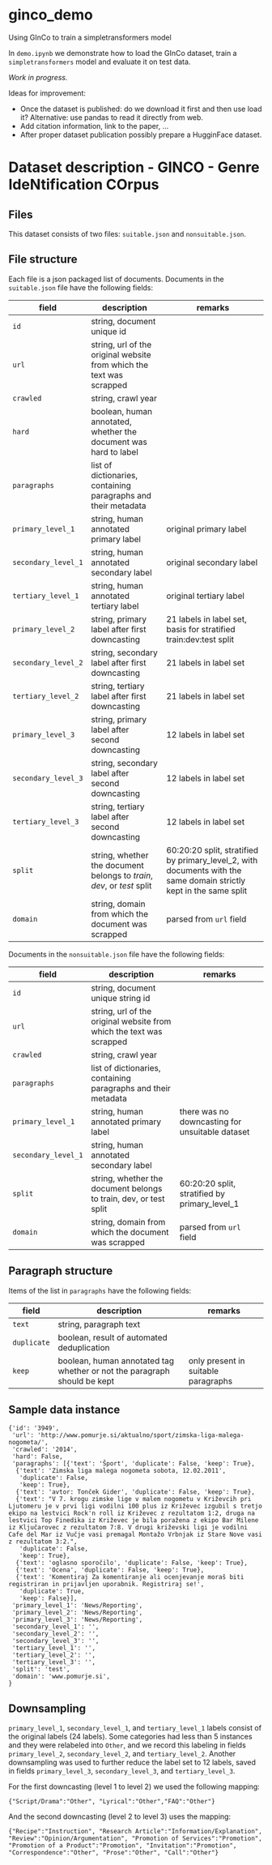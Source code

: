 # ginco_demo

Using GInCo to train a simpletransformers model

In `demo.ipynb` we demonstrate how to load the GInCo dataset, train a `simpletransformers` model and evaluate it on test data. 

*Work in progress.* 

Ideas for improvement:
* Once the dataset is published: do we download it first and then use load it? Alternative: use pandas to read it directly from web.
* Add citation information, link to the paper, ...
* After proper dataset publication possibly prepare a HugginFace dataset.

# Dataset description - GINCO - Genre IdeNtification COrpus

## Files

This dataset consists of two files: `suitable.json` and `nonsuitable.json`.

## File structure

Each file is a json packaged list of documents. Documents in the `suitable.json` file have the following fields:

| field               | description                                                             | remarks                                                                                                            |
| ------------------- | ----------------------------------------------------------------------- | ------------------------------------------------------------------------------------------------------------------ |
| `id`                | string, document unique id                                              |                                                                                                                    |
| `url`               | string, url of the original website from which the text was scrapped    |                                                                                                                    |
| `crawled`           | string, crawl year                                                      |                                                                                                                    |
| `hard`              | boolean, human annotated, whether the document was hard to label        |                                                                                                                    |
| `paragraphs`        | list of dictionaries, containing paragraphs and their metadata          |                                                                                                                    |
| `primary_level_1`   | string, human annotated primary label                                   | original primary label                                                                                             |
| `secondary_level_1` | string, human annotated secondary label                                 | original secondary label                                                                                           |
| `tertiary_level_1`  | string, human annotated tertiary label                                  | original tertiary label                                                                                            |
| `primary_level_2`   | string, primary label after first downcasting                           | 21 labels in label set, basis for stratified train:dev:test split                                                  |
| `secondary_level_2` | string, secondary label after first downcasting                         | 21 labels in label set                                                                                             |
| `tertiary_level_2`  | string, tertiary label after first downcasting                          | 21 labels in label set                                                                                             |
| `primary_level_3`   | string, primary label after second downcasting                          | 12 labels in label set                                                                                             |
| `secondary_level_3` | string, secondary label after second downcasting                        | 12 labels in label set                                                                                             |
| `tertiary_level_3`  | string, tertiary label after second downcasting                         | 12 labels in label set                                                                                             |
| `split`             | string, whether the document belongs to *train*, *dev*, or *test* split | 60:20:20 split, stratified by primary_level_2, with documents with the same domain strictly kept in the same split |
| `domain`            | string, domain from which the document was scrapped                     | parsed from `url` field                                                                                            |



Documents in the `nonsuitable.json` file have the following fields:

| field               | description                                                          | remarks                                         |
| ------------------- | -------------------------------------------------------------------- | ----------------------------------------------- |
| `id`                | string, document unique string id                                    |                                                 |
| `url`               | string, url of the original website from which the text was scrapped |                                                 |
| `crawled`           | string, crawl year                                                   |                                                 |
| `paragraphs`        | list of dictionaries, containing paragraphs and their metadata       |                                                 |
| `primary_level_1`   | string, human annotated primary label                                | there was no downcasting for unsuitable dataset |
| `secondary_level_1` | string, human annotated secondary label                              |                                                 |
| `split`             | string, whether the document belongs to train, dev, or test split    | 60:20:20 split, stratified by primary_level_1   |
| `domain`            | string, domain from which the document was scrapped                  | parsed from `url` field                         |


## Paragraph structure

Items of the list in `paragraphs` have the following fields:

| field       | description                                                              | remarks                             |
| ----------- | ------------------------------------------------------------------------ | ----------------------------------- |
| `text`      | string, paragraph text                                                   |                                     |
| `duplicate` | boolean, result of automated deduplication                               |                                     |
| `keep`      | boolean, human annotated tag whether or not the paragraph should be kept | only present in suitable paragraphs |



## Sample data instance

```
{'id': '3949',
 'url': 'http://www.pomurje.si/aktualno/sport/zimska-liga-malega-nogometa/',
 'crawled': '2014',
 'hard': False,
 'paragraphs': [{'text': 'Šport', 'duplicate': False, 'keep': True},
  {'text': 'Zimska liga malega nogometa sobota, 12.02.2011',
   'duplicate': False,
   'keep': True},
  {'text': 'avtor: Tonček Gider', 'duplicate': False, 'keep': True},
  {'text': "V 7. krogu zimske lige v malem nogometu v Križevcih pri Ljutomeru je v prvi ligi vodilni 100 plus iz Križevec izgubil s tretjo ekipo na lestvici Rock'n roll iz Križevec z rezultatom 1:2, druga na lestvici Top Finedika iz Križevec je bila poražena z ekipo Bar Milene iz Ključarovec z rezultatom 7:8. V drugi križevski ligi je vodilni Cafe del Mar iz Vučje vasi premagal Montažo Vrbnjak iz Stare Nove vasi z rezultatom 3:2.",
   'duplicate': False,
   'keep': True},
  {'text': 'oglasno sporočilo', 'duplicate': False, 'keep': True},
  {'text': 'Ocena', 'duplicate': False, 'keep': True},
  {'text': 'Komentiraj Za komentiranje ali ocenjevanje moraš biti registriran in prijavljen uporabnik. Registriraj se!',
   'duplicate': True,
   'keep': False}],
 'primary_level_1': 'News/Reporting',
 'primary_level_2': 'News/Reporting',
 'primary_level_3': 'News/Reporting',
 'secondary_level_1': '',
 'secondary_level_2': '',
 'secondary_level_3': '',
 'tertiary_level_1': '',
 'tertiary_level_2': '',
 'tertiary_level_3': '',
 'split': 'test',
 'domain': 'www.pomurje.si',
}
 ```

 ## Downsampling

 `primary_level_1`, `secondary_level_1`, and `tertiary_level_1` labels consist of the original labels (24 labels). Some categories had less than 5 instances and they were relabeled into `Other`, and we record this labeling in fields  `primary_level_2`, `secondary_level_2`, and `tertiary_level_2`. Another downsampling was used to further reduce the label set to 12 labels, saved in fields `primary_level_3`, `secondary_level_3`, and `tertiary_level_3`.

 For the first downcasting (level 1 to level 2) we used the following mapping:
 ```
 {"Script/Drama":"Other", "Lyrical":"Other","FAQ":"Other"}
 ```

 And the second downcasting (level 2 to level 3) uses the mapping:
 ```
 {"Recipe":"Instruction", "Research Article":"Information/Explanation", "Review":"Opinion/Argumentation", "Promotion of Services":"Promotion", "Promotion of a Product":"Promotion", "Invitation":"Promotion", "Correspondence":"Other", "Prose":"Other", "Call":"Other"}
 ```


